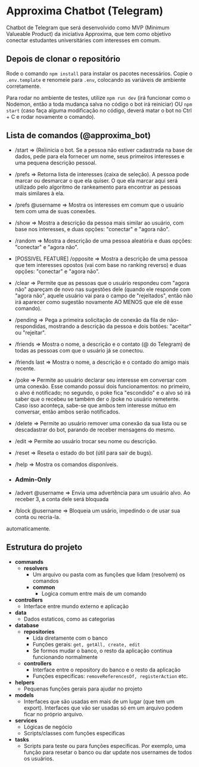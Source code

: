 # Approxima Chatbot (Telegram)

Chatbot de Telegram que será desenvolvido como MVP (Minimum Valueable Product) da iniciativa Approxima, que tem como objetivo conectar estudantes universitáries com interesses em comum.

## Depois de clonar o repositório

Rode o comando `npm install` para instalar os pacotes necessários.
Copie o `.env.template` e renomeie para `.env`, colocando as variáveis de ambiente corretamente.

Para rodar no ambiente de testes, utilize `npm run dev` (irá funcionar como o Nodemon, então a toda mudança salva no código o bot irá reiniciar) OU `npm start` (caso faça alguma modificação no código, deverá matar o bot no Ctrl + C e rodar novamente o comando).

## Lista de comandos (@approxima_bot)

- /start => (Re)inicia o bot. Se a pessoa não estiver cadastrada na base de dados, pede para ela fornecer um nome, seus primeiros interesses e uma pequena descrição pessoal.

- /prefs => Retorna lista de interesses (caixa de seleção). A pessoa pode marcar ou desmarcar o que ela quiser. O que ela marcar aqui será utilizado pelo algoritmo de rankeamento para encontrar as pessoas mais similares à ela.

- /prefs @username => Mostra os interesses em comum que o usuário tem com uma de suas conexões.

- /show => Mostra a descrição da pessoa mais similar ao usuário, com base nos interesses, e duas opções: "conectar" e "agora não".

- /random => Mostra a descrição de uma pessoa aleatória e duas opções: "conectar" e "agora não".

- [POSSIVEL FEATURE] /opposite => Mostra a descrição de uma pessoa que tem interesses opostos (vai com base no ranking reverso) e duas opções: "conectar" e "agora não".

- /clear => Permite que as pessoas que o usuário respondeu com "agora não" apareçam de novo nas sugestões dele (quando ele responde com "agora não", aquele usuário vai para o campo de "rejeitados", então não irá aparecer como sugestão novamente AO MENOS que ele dê esse comando).

- /pending => Pega a primeira solicitação de conexão da fila de não-respondidas, mostrando a descrição da pessoa e dois botões: "aceitar" ou "rejeitar".

- /friends => Mostra o nome, a descrição e o contato (@ do Telegram) de todas as pessoas com que o usuário já se conectou.

- /friends last => Mostra o nome, a descrição e o contado do amigo mais recente.

- /poke => Permite ao usuário declarar seu interesse em conversar com uma conexão. Esse comando possui dois funcionamentos: no primeiro, o alvo é notificado; no segundo, o poke fica "escondido" e o alvo só irá saber que o recebeu se também der o /poke no usuário remetente. Caso isso aconteça, sabe-se que ambos tem interesse mútuo em conversar, então ambos serão notificados.

- /delete => Permite ao usuário remover uma conexão da sua lista ou se descadastrar do bot, parando de receber mensagens do mesmo.

- /edit => Permite ao usuário trocar seu nome ou descrição.

- /reset => Reseta o estado do bot (útil para sair de bugs).

- /help => Mostra os comandos disponíveis.

-  ### Admin-Only

- /advert @username => Envia uma advertência para um usuário alvo. Ao receber 3, a conta dele será bloquada 

- /block @username => Bloqueia um usário, impedindo o de usar sua conta ou recria-la.

automaticamente. 

## Estrutura do projeto

- **commands**
  - **resolvers**
    - Um arquivo ou pasta com as funções que lidam (resolvem) os comandos
    - **common**
      - Logica comum entre mais de um comando
- **controllers**
  - Interface entre mundo externo e aplicação
- **data**
  - Dados estaticos, como as categorias
- **database**
  - **repositories**
    - Lida diretamente com o banco
    - Funções gerais: `get, getAll, create, edit`
    - Se formos mudar o banco, o resto da aplicação continua funcionando normalmente
  - **controllers**
    - Interface entre o repository do banco e o resto da aplicação
    - Funções especificas: `removeReferencesOf, registerAction` etc.
- **helpers**
  - Pequenas funções gerais para ajudar no projeto
- **models**
  - Interfaces que são usadas em mais de um lugar (que tem um export). Interfaces que vão ser usadas só em um arquivo podem ficar no próprio arquivo.
- **services**
  - Lógicas de negócio
  - Scripts/classes com funções especificas
- **tasks**
  - Scripts para teste ou para funções especificas. Por exemplo, uma função para resetar o banco ou dar update nos usernames de todos os usuários.
